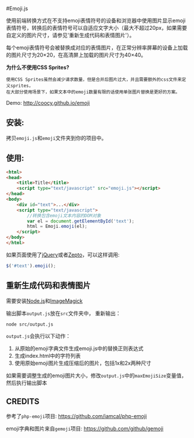 #Emoji.js

使用前端转换方式在不支持emoji表情符号的设备和浏览器中使用图片显示emoji表情符号，转换后的表情符号可以自适应文字大小（最大不超过20px，如果需要自定义的图片尺寸，请参见'重新生成代码和表情图片'）。

每个emoji表情符号会被替换成对应的表情图片，在正常分辨率屏幕的设备上加载的图片尺寸为20×20，在高清屏上加载的图片尺寸为40×40。

**为什么不使用CSS Sprites?**
```
使用CSS Sprites虽然会减少请求数量，但是合并后图片过大，并且需要额外的css文件来定义sprites，
在大部分使用场景下，如果文本中的emoji数量有限的话使用单张图片替换是更好的方案。
```

Demo:
http://coocy.github.io/emoji

## 安装:

拷贝`emoji.js`和`emoji`文件夹到你的项目中。

## 使用: 

```html
<html>
<head>
    <title>Title</title>
    <script type="text/javascript" src="emoji.js"></script>
</head>
<body>
    <div id="text">...</div>
    <script type="text/javascript">
        //转换包含emoji文本内容的DOM对象
        var el = document.getElementById('text');
        html = Emoji.emoji(el);
    </script>
</body>
</html>
```

如果页面使用了[jQuery](https://github.com/jquery/jquery)或者[Zepto](https://github.com/madrobby/zepto)，可以这样调用:
```javascript
$('#text').emoji();
```

## 重新生成代码和表情图片

需要安装[Node.js](http://nodejs.org/)和[ImageMagick](http://www.imagemagick.org/)

输出脚本`output.js`放在`src`文件夹中，
重新输出：

```
node src/output.js
```

`output.js`会执行以下动作：
1. 从原始的emoji字典文件生成emoji.js中的替换正则表达式
2. 生成index.html中的字符列表
3. 使用原始emoji图片生成压缩后的图片，包括1x和2x两种尺寸

如果需要调整生成的emoji图片大小，修改`output.js`中的`maxEmojiSize`变量值，然后执行输出脚本

## CREDITS

参考了`php-emoji`项目:
https://github.com/iamcal/php-emoji

emoji字典和图片来自`gemoji`项目:
https://github.com/github/gemoji
